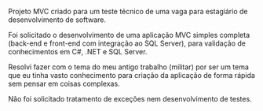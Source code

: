 Projeto MVC criado para um teste técnico de uma vaga para estagiário de desenvolvimento de software.

Foi solicitado o desenvolvimento de uma aplicação MVC simples completa (back-end e front-end com integração ao SQL Server), para validação de conhecimentos em C#, .NET e SQL Server.

Resolvi fazer com o tema do meu antigo trabalho (militar) por ser um tema que eu tinha vasto conhecimento para criação da aplicação de forma rápida sem pensar em coisas complexas.

Não foi solicitado tratamento de exceções nem desenvolvimento de testes.
